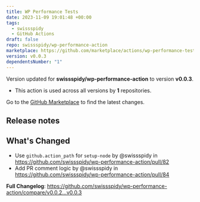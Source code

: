 ```yaml
---
title: WP Performance Tests
date: 2023-11-09 19:01:48 +00:00
tags:
  - swissspidy
  - GitHub Actions
draft: false
repo: swissspidy/wp-performance-action
marketplace: https://github.com/marketplace/actions/wp-performance-tests
version: v0.0.3
dependentsNumber: "1"
---
```



Version updated for **swissspidy/wp-performance-action** to version **v0.0.3**.
- This action is used across all versions by **1** repositories.

Go to the [GitHub Marketplace](https://github.com/marketplace/actions/wp-performance-tests) to find the latest changes.

## Release notes

<!-- Release notes generated using configuration in .github/release.yml at main -->

## What's Changed
* Use `github.action_path` for `setup-node` by @swissspidy in https://github.com/swissspidy/wp-performance-action/pull/82
* Add PR comment logic by @swissspidy in https://github.com/swissspidy/wp-performance-action/pull/84


**Full Changelog**: https://github.com/swissspidy/wp-performance-action/compare/v0.0.2...v0.0.3
